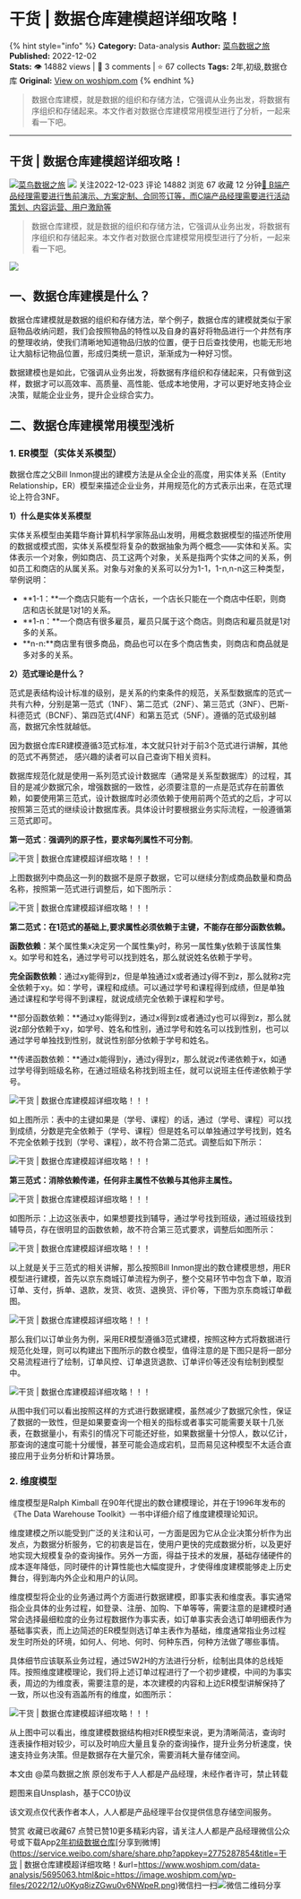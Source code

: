 # 干货 | 数据仓库建模超详细攻略！
{% hint style="info" %}
**Category:** Data-analysis
**Author:** [菜鸟数据之旅](https://www.woshipm.com/u/1097135)
**Published:** 2022-12-02  
**Stats:** 👁️ 14882 views | 💬 3 comments | ⭐ 67 collects
**Tags:** 2年,初级,数据仓库
**Original:** [View on woshipm.com](https://www.woshipm.com/data-analysis/5695063.html)
{% endhint %}
> 数据仓库建模，就是数据的组织和存储方法，它强调从业务出发，将数据有序组织和存储起来。本文作者对数据仓库建模常用模型进行了分析，一起来看一下吧。

---

## 干货 | 数据仓库建模超详细攻略！

[![](https://static.woshipm.com/view/2022112514430624884.jpeg?imageView2/1/w/72/h/72/q/100)](https://www.woshipm.com/u/1097135)[菜鸟数据之旅](https://www.woshipm.com/u/1097135) ![](https://static.woshipm.com/tag/1101_1@2x.png) 关注2022-12-023 评论 14882 浏览 67 收藏 12 分钟[🔗 B端产品经理需要进行售前演示、方案定制、合同签订等，而C端产品经理需要进行活动策划、内容运营、用户激励等](https://ke.qidianla.com/courses/bcpm)

> 数据仓库建模，就是数据的组织和存储方法，它强调从业务出发，将数据有序组织和存储起来。本文作者对数据仓库建模常用模型进行了分析，一起来看一下吧。

![](https://image.woshipm.com/wp-files/2022/12/u0Kyq8izZGwu0v6NWpeR.png)

## 一、数据仓库建模是什么？

数据仓库建模就是数据的组织和存储方法，举个例子，数据仓库的建模就类似于家庭物品收纳问题，我们会按照物品的特性以及自身的喜好将物品进行一个井然有序的整理收纳，使我们清晰地知道物品归放的位置，便于日后查找使用，也能无形地让大脑标记物品位置，形成归类统一意识，渐渐成为一种好习惯。

数据建模也是如此，它强调从业务出发，将数据有序组织和存储起来，只有做到这样，数据才可以高效率、高质量、高性能、低成本地使用，才可以更好地支持企业决策，赋能企业业务，提升企业综合实力。

## 二、数据仓库建模常用模型浅析

### 1\. ER模型（实体关系模型）

数据仓库之父Bill Inmon提出的建模方法是从全企业的高度，用实体关系（Entity Relationship，ER）模型来描述企业业务，并用规范化的方式表示出来，在范式理论上符合3NF。

**1）什么是实体关系模型**

实体关系模型由美籍华裔计算机科学家陈品山发明，用概念数据模型的描述所使用的数据或模式图，实体关系模型将复杂的数据抽象为两个概念——实体和关系。实体表示一个对象，例如商店、员工这两个对象，关系是指两个实体之间的关系，例如员工和商店的从属关系。对象与对象的关系可以分为1-1，1-n,n-n这三种类型，举例说明：

*   **1-1：**一个商店只能有一个店长，一个店长只能在一个商店中任职，则商店和店长就是1对1的关系。
*   **1-n：**一个商店有很多雇员，雇员只属于这个商店。则商店和雇员就是1对多的关系。
*   **n-n:**商店里有很多商品，商品也可以在多个商店售卖，则商店和商品就是多对多的关系。

**2）范式理论是什么？**

范式是表结构设计标准的级别，是关系的约束条件的规范，关系型数据库的范式一共有六种，分别是第一范式（1NF）、第二范式（2NF）、第三范式（3NF）、巴斯-科德范式（BCNF）、第四范式(4NF）和第五范式（5NF）。遵循的范式级别越高，数据冗余性就越低。

因为数据仓库ER建模遵循3范式标准，本文就只针对于前3个范式进行讲解，其他的范式不再赘述， 感兴趣的读者可以自己查询下相关资料。

数据库规范化就是使用一系列范式设计数据库（通常是关系型数据库）的过程，其目的是减少数据冗余，增强数据的一致性，必须要注意的一点是范式存在前置依赖，如要使用第三范式，设计数据库时必须依赖于使用前两个范式的之后，才可以按照第三范式的继续设计数据库表。具体设计时要根据业务实际流程，一般遵循第三范式即可。

**第一范式**：**强调列的原子性，要求每列属性不可分割**。

![干货 | 数据仓库建模超详细攻略！！！](https://image.woshipm.com/wp-files/2022/12/bm9C3A9ws3HWWDgk0zpY.png)

上图数据列中商品这一列的数据不是原子数据，它可以继续分割成商品数量和商品名称，按照第一范式进行调整后，如下图所示：

![干货 | 数据仓库建模超详细攻略！！！](https://image.woshipm.com/wp-files/2022/12/hcQRvHKV3c7dEJE3DMs2.png)

**第二范式：在1范式的基础上,要求属性必须依赖于主键，不能存在部分函数依赖。**

**函数依赖**：某个属性集x决定另一个属性集y时，称另一属性集y依赖于该属性集x。如学号和姓名，通过学号可以找到姓名，那么就说姓名依赖于学号。

**完全函数依赖**：通过xy能得到z，但是单独通过x或者通过y得不到z，那么就称z完全依赖于xy。如：学号，课程和成绩。可以通过学号和课程得到成绩，但是单独通过课程和学号得不到课程，就说成绩完全依赖于课程和学号。

**部分函数依赖：**通过xy能得到z，通过x得到z或者通过y也可以得到z，那么就说z部分依赖于xy，如学号、姓名和性别，通过学号和姓名可以找到性别，也可以通过学号单独找到性别，就说性别部分依赖于学号和姓名。

**传递函数依赖：**通过x能得到y，通过y得到z，那么就说z传递依赖于x，如通过学号得到班级名称，在通过班级名称找到班主任，就可以说班主任传递依赖于学号。

![干货 | 数据仓库建模超详细攻略！！！](https://image.woshipm.com/wp-files/2022/12/vXiTsfmLpvSO5VJxqaKR.png)

如上图所示：表中的主键如果是（学号、课程）的话，通过（学号、课程）可以找到成绩，分数是完全依赖于（学号、课程）但是姓名可以单独通过学号找到，姓名不完全依赖于找到（学号、课程），故不符合第二范式。调整后如下所示：

![干货 | 数据仓库建模超详细攻略！！！](https://image.woshipm.com/wp-files/2022/12/hZLOdIkWWRrWQvKERNrK.png)

**第三范式：消除依赖传递，任何非主属性不依赖与其他非主属性。**

![干货 | 数据仓库建模超详细攻略！！！](https://image.woshipm.com/wp-files/2022/12/BEYR7ob0wa4atlokOmYP.png)

如图所示：上边这张表中，如果想要找到辅导，通过学号找到班级，通过班级找到辅导员，存在很明显的函数依赖，故不符合第三范式要求，调整后如图所示：

![干货 | 数据仓库建模超详细攻略！！！](https://image.woshipm.com/wp-files/2022/12/o0NY83eASVIFlCS9xZIH.png)

以上就是关于三范式的相关讲解，那么按照Bill Inmon提出的数仓建模思想，用ER模型进行建模，首先以京东商城订单流程为例子，整个交易环节中包含下单，取消订单、支付，拆单、退款，发货、收货、退换货、评价等，下图为京东商城订单截图。

![干货 | 数据仓库建模超详细攻略！！！](https://image.woshipm.com/wp-files/2022/12/nJMyC13jlJL79mTvtwCG.png)

那么我们以订单业务为例，采用ER模型遵循3范式建模，按照这种方式将数据进行规范化处理，则可以构建出下图所示的数仓模型，值得注意的是下图只是将一部分交易流程进行了绘制，订单风控、订单退货退款、订单评价等还没有绘制到模型中。

![干货 | 数据仓库建模超详细攻略！！！](https://image.woshipm.com/wp-files/2022/12/A3r4mNDIeG7C6qb8nQcM.png)

从图中我们可以看出按照这样的方式进行数据建模，虽然减少了数据冗余性，保证了数据的一致性，但是如果要查询一个相关的指标或者事实可能需要关联十几张表，在数据量小，有索引的情况下可能还好些，如果数据量十分惊人，数以亿计，那查询的速度可能十分缓慢，甚至可能会造成宕机，显而易见这种模型不太适合直接应用于业务分析和计算场景。

### 2\. 维度模型

维度模型是Ralph Kimball 在90年代提出的数仓建模理论，并在于1996年发布的《The Data Warehouse Toolkit》一书中详细介绍了维度建模理论知识。

维度建模之所以能受到广泛的关注和认可，一方面是因为它从企业决策分析作为出发点，为数据分析服务，它的初衷是旨在，使用户更快的完成数据分析，以及更好地实现大规模复杂的查询操作。另外一方面，得益于技术的发展，基础存储硬件的成本逐年降低，同时硬件的计算性能也大幅度提升，才使得维度建模能够走上历史舞台，得到海内外企业和用户的认同。

维度模型将企业的业务通过两个方面进行数据建模，即事实表和维度表。事实通常指企业具体的业务过程，如登录、注册、加购、下单等等，需要注意的是建模时通常会选择最细粒度的业务过程数据作为事实表，如订单事实表会选订单明细表作为基础事实表，而上边简述的ER模型则选订单主表作为基础，维度通常指业务过程发生时所处的环境，如何人、何地、何时、何种东西，何种方法做了哪些事情。

具体细节应该联系业务过程，通过5W2H的方法进行分析，绘制出具体的总线矩阵。按照维度建模理论，我们将上述订单过程进行了一个初步建模，中间的为事实表，周边的为维度表，需要注意的是，本次建模的内容和上边ER模型讲解保持了一致，所以也没有涵盖所有的维度，如图所示：

![干货 | 数据仓库建模超详细攻略！！！](https://image.woshipm.com/wp-files/2022/12/7txXZeG0QNhQY261GdEJ.png)

从上图中可以看出，维度建模数据结构相对ER模型来说，更为清晰简洁，查询时连表操作相对较少，可以及时响应大量且复杂的查询操作，提升业务分析速度，快速支持业务决策。但是数据存在大量冗余，需要消耗大量存储空间。

本文由 @菜鸟数据之旅 原创发布于人人都是产品经理，未经作者许可，禁止转载

题图来自Unsplash，基于CC0协议

该文观点仅代表作者本人，人人都是产品经理平台仅提供信息存储空间服务。

赞赏 收藏已收藏67 点赞已赞10更多精彩内容，请关注人人都是产品经理微信公众号或下载App[2年](https://www.woshipm.com/tag/2%e5%b9%b4)[初级](https://www.woshipm.com/tag/%e5%88%9d%e7%ba%a7)[数据仓库](https://www.woshipm.com/tag/%e6%95%b0%e6%8d%ae%e4%bb%93%e5%ba%93)[分享到微博](https://service.weibo.com/share/share.php?appkey=2775287854&title=干货 | 数据仓库建模超详细攻略！&url=https://www.woshipm.com/data-analysis/5695063.html&pic=https://image.woshipm.com/wp-files/2022/12/u0Kyq8izZGwu0v6NWpeR.png)微信扫一扫![微信二维码](https://api.pwmqr.com/qrcode/create/?url=https://www.woshipm.com/data-analysis/5695063.html)分享